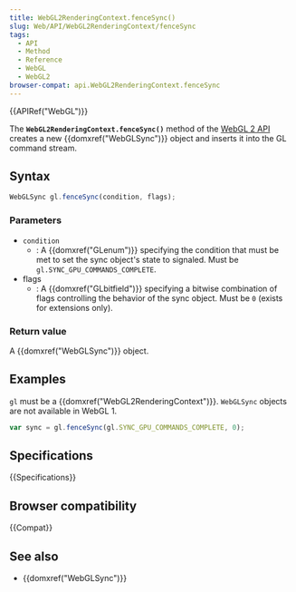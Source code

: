 ```yaml
---
title: WebGL2RenderingContext.fenceSync()
slug: Web/API/WebGL2RenderingContext/fenceSync
tags:
  - API
  - Method
  - Reference
  - WebGL
  - WebGL2
browser-compat: api.WebGL2RenderingContext.fenceSync
---
```

{{APIRef("WebGL")}}

The **`WebGL2RenderingContext.fenceSync()`** method of the [WebGL 2 API](/en-US/docs/Web/API/WebGL_API) creates a new
{{domxref("WebGLSync")}} object and inserts it into the GL command stream.

## Syntax

```js
WebGLSync gl.fenceSync(condition, flags);
```

### Parameters

- `condition`
  - : A {{domxref("GLenum")}} specifying the condition that must be met to set the sync
    object's state to signaled. Must be `gl.SYNC_GPU_COMMANDS_COMPLETE`.
- flags
  - : A {{domxref("GLbitfield")}} specifying a bitwise combination of flags controlling
    the behavior of the sync object. Must be `0` (exists for extensions only).

### Return value

A {{domxref("WebGLSync")}} object.

## Examples

`gl` must be a {{domxref("WebGL2RenderingContext")}}. `WebGLSync`
objects are not available in WebGL 1.

```js
var sync = gl.fenceSync(gl.SYNC_GPU_COMMANDS_COMPLETE, 0);
```

## Specifications

{{Specifications}}

## Browser compatibility

{{Compat}}

## See also

- {{domxref("WebGLSync")}}
